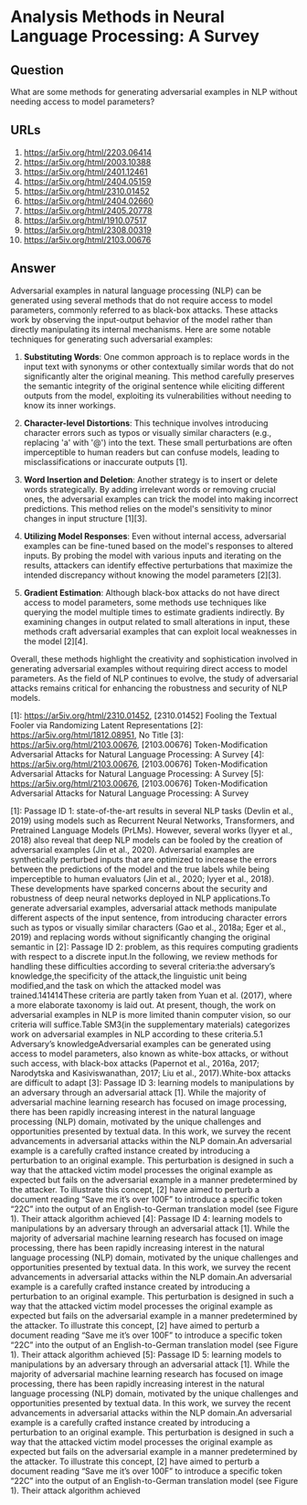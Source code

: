 # Analysis Methods in Neural Language Processing: A Survey

## Question

What are some methods for generating adversarial examples in NLP without needing access to model parameters?

## URLs

1. https://ar5iv.org/html/2203.06414
2. https://ar5iv.org/html/2003.10388
3. https://ar5iv.org/html/2401.12461
4. https://ar5iv.org/html/2404.05159
5. https://ar5iv.org/html/2310.01452
6. https://ar5iv.org/html/2404.02660
7. https://ar5iv.org/html/2405.20778
8. https://ar5iv.org/html/1910.07517
9. https://ar5iv.org/html/2308.00319
10. https://ar5iv.org/html/2103.00676

## Answer

Adversarial examples in natural language processing (NLP) can be generated using several methods that do not require access to model parameters, commonly referred to as black-box attacks. These attacks work by observing the input-output behavior of the model rather than directly manipulating its internal mechanisms. Here are some notable techniques for generating such adversarial examples:

1. **Substituting Words**: One common approach is to replace words in the input text with synonyms or other contextually similar words that do not significantly alter the original meaning. This method carefully preserves the semantic integrity of the original sentence while eliciting different outputs from the model, exploiting its vulnerabilities without needing to know its inner workings.

2. **Character-level Distortions**: This technique involves introducing character errors such as typos or visually similar characters (e.g., replacing 'a' with '@') into the text. These small perturbations are often imperceptible to human readers but can confuse models, leading to misclassifications or inaccurate outputs [1].

3. **Word Insertion and Deletion**: Another strategy is to insert or delete words strategically. By adding irrelevant words or removing crucial ones, the adversarial examples can trick the model into making incorrect predictions. This method relies on the model's sensitivity to minor changes in input structure [1][3].

4. **Utilizing Model Responses**: Even without internal access, adversarial examples can be fine-tuned based on the model's responses to altered inputs. By probing the model with various inputs and iterating on the results, attackers can identify effective perturbations that maximize the intended discrepancy without knowing the model parameters [2][3].

5. **Gradient Estimation**: Although black-box attacks do not have direct access to model parameters, some methods use techniques like querying the model multiple times to estimate gradients indirectly. By examining changes in output related to small alterations in input, these methods craft adversarial examples that can exploit local weaknesses in the model [2][4].

Overall, these methods highlight the creativity and sophistication involved in generating adversarial examples without requiring direct access to model parameters. As the field of NLP continues to evolve, the study of adversarial attacks remains critical for enhancing the robustness and security of NLP models.

[1]: https://ar5iv.org/html/2310.01452, [2310.01452] Fooling the Textual Fooler via Randomizing Latent Representations
[2]: https://ar5iv.org/html/1812.08951, No Title
[3]: https://ar5iv.org/html/2103.00676, [2103.00676] Token-Modification Adversarial Attacks for Natural Language Processing: A Survey
[4]: https://ar5iv.org/html/2103.00676, [2103.00676] Token-Modification Adversarial Attacks for Natural Language Processing: A Survey
[5]: https://ar5iv.org/html/2103.00676, [2103.00676] Token-Modification Adversarial Attacks for Natural Language Processing: A Survey

[1]: Passage ID 1: state-of-the-art results in several NLP tasks (Devlin et al., 2019) using models such as Recurrent Neural Networks, Transformers, and Pretrained Language Models (PrLMs). However, several works (Iyyer et al., 2018) also reveal that deep NLP models can be fooled by the creation of adversarial examples (Jin et al., 2020). Adversarial examples are synthetically perturbed inputs that are optimized to increase the errors between the predictions of the model and the true labels while being imperceptible to human evaluators (Jin et al., 2020; Iyyer et al., 2018). These developments have sparked concerns about the security and robustness of deep neural networks deployed in NLP applications.To generate adversarial examples, adversarial attack methods manipulate different aspects of the input sentence, from introducing character errors such as typos or visually similar characters (Gao et al., 2018a; Eger et al., 2019) and replacing words without significantly changing the original semantic in
[2]: Passage ID 2: problem, as this requires computing gradients with respect to a discrete input.In the following, we review methods for handling these difficulties according to several criteria:the adversary’s knowledge,the specificity of the attack,the linguistic unit being modified,and the task on which the attacked model was trained.141414These criteria are partly taken from Yuan et al. (2017), where a more elaborate taxonomy is laid out. At present, though, the work on adversarial examples in NLP is more limited thanin computer vision, so our criteria will suffice.Table SM3(in the supplementary materials) categorizes work on adversarial examples in NLP according to these criteria.5.1 Adversary’s knowledgeAdversarial examples can be generated using access to model parameters, also known as white-box attacks, or without such access, with black-box attacks (Papernot et al., 2016a, 2017; Narodytska and Kasiviswanathan, 2017; Liu et al., 2017).White-box attacks are difficult to adapt
[3]: Passage ID 3: learning models to manipulations by an adversary through an adversarial attack [1]. While the majority of adversarial machine learning research has focused on image processing, there has been rapidly increasing interest in the natural language processing (NLP) domain, motivated by the unique challenges and opportunities presented by textual data. In this work, we survey the recent advancements in adversarial attacks within the NLP domain.An adversarial example is a carefully crafted instance created by introducing a perturbation to an original example. This perturbation is designed in such a way that the attacked victim model processes the original example as expected but fails on the adversarial example in a manner predetermined by the attacker. To illustrate this concept, [2] have aimed to perturb a document reading “Save me it’s over 100F” to introduce a specific token “22C” into the output of an English-to-German translation model (see Figure 1). Their attack algorithm achieved
[4]: Passage ID 4: learning models to manipulations by an adversary through an adversarial attack [1]. While the majority of adversarial machine learning research has focused on image processing, there has been rapidly increasing interest in the natural language processing (NLP) domain, motivated by the unique challenges and opportunities presented by textual data. In this work, we survey the recent advancements in adversarial attacks within the NLP domain.An adversarial example is a carefully crafted instance created by introducing a perturbation to an original example. This perturbation is designed in such a way that the attacked victim model processes the original example as expected but fails on the adversarial example in a manner predetermined by the attacker. To illustrate this concept, [2] have aimed to perturb a document reading “Save me it’s over 100F” to introduce a specific token “22C” into the output of an English-to-German translation model (see Figure 1). Their attack algorithm achieved
[5]: Passage ID 5: learning models to manipulations by an adversary through an adversarial attack [1]. While the majority of adversarial machine learning research has focused on image processing, there has been rapidly increasing interest in the natural language processing (NLP) domain, motivated by the unique challenges and opportunities presented by textual data. In this work, we survey the recent advancements in adversarial attacks within the NLP domain.An adversarial example is a carefully crafted instance created by introducing a perturbation to an original example. This perturbation is designed in such a way that the attacked victim model processes the original example as expected but fails on the adversarial example in a manner predetermined by the attacker. To illustrate this concept, [2] have aimed to perturb a document reading “Save me it’s over 100F” to introduce a specific token “22C” into the output of an English-to-German translation model (see Figure 1). Their attack algorithm achieved